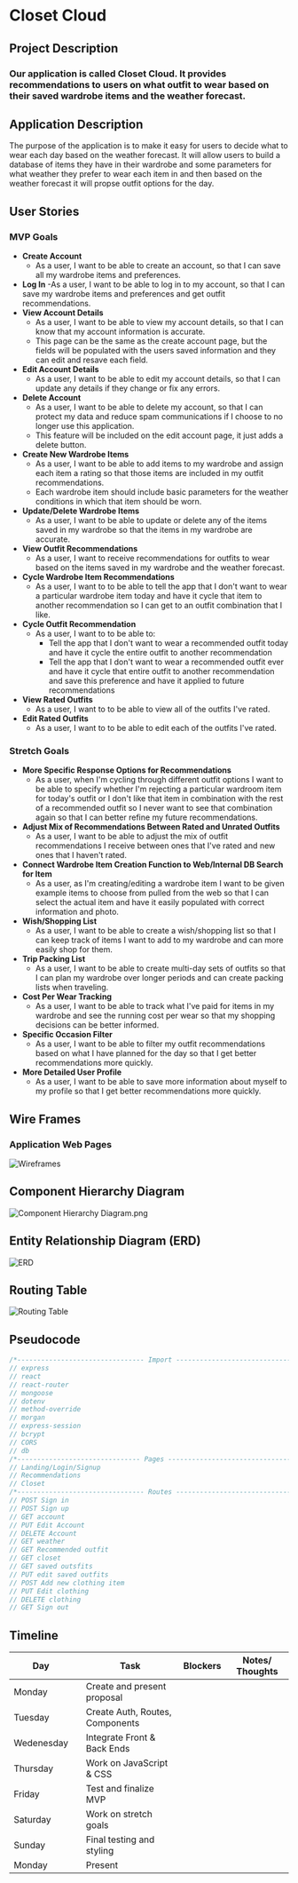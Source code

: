 # Closet Cloud

## Project Description

### Our application is called Closet Cloud. It provides recommendations to users on what outfit to wear based on their saved wardrobe items and the weather forecast.

## Application Description

The purpose of the application is to make it easy for users to decide what to wear each day based on the weather forecast.  It will allow users to build a database of items they have in their wardrobe and some parameters for what weather they prefer to wear each item in and then based on the weather forecast it will propse outfit options for the day.

## User Stories

### MVP Goals
- **Create Account**
    - As a user, I want to be able to create an account, so that I can save all my wardrobe items and preferences.
- **Log In**
    -As a user, I want to be able to log in to my account, so that I can save my wardrobe items and preferences and get outfit recommendations.
- **View Account Details**
    - As a user, I want to be able to view my account details, so that I can know that my account information is accurate.
    - This page can be the same as the create account page, but the fields will be populated with the users saved information and they can edit and resave each field.
- **Edit Account Details**
    - As a user, I want to be able to edit my account details, so that I can update any details if they change or fix any errors.
- **Delete Account**
    - As a user, I want to be able to delete my account, so that I can protect my data and reduce spam communications if I choose to no longer use this application.
    - This feature will be included on the edit account page, it just adds a delete button.
- **Create New Wardrobe Items**
    - As a user, I want to be able to add items to my wardrobe and assign each item a rating so that those items are included in my outfit recommendations.
    - Each wardrobe item should include basic parameters for the weather conditions in which that item should be worn.
- **Update/Delete Wardrobe Items**
    - As a user, I want to be able to update or delete any of the items saved in my wardrobe so that the items in my wardrobe are accurate.
- **View Outfit Recommendations**
    - As a user, I want to receive recommendations for outfits to wear based on the items saved in my wardrobe and the weather forecast.
- **Cycle Wardrobe Item Recommendations**
    - As a user, I want to to be able to tell the app that I don't want to wear a particular wardrobe item today and have it cycle that item to another recommendation so I can get to an outfit combination that I like.
- **Cycle Outfit Recommendation**
    - As a user, I want to to be able to:
      * Tell the app that I don't want to wear a recommended outfit today and have it cycle the entire outfit to another recommendation
      * Tell the app that I don't want to wear a recommended outfit ever and have it cycle that entire outfit to another recommendation and save this preference and have it applied to future recommendations
- **View Rated Outfits**
    - As a user, I want to to be able to view all of the outfits I've rated.
- **Edit Rated Outfits**
    - As a user, I want to to be able to edit each of the outfits I've rated.

### Stretch Goals
- **More Specific Response Options for Recommendations**
    - As a user, when I'm cycling through different outfit options I want to be able to specify whether I'm rejecting a particular wardroom item for today's outfit or I don't like that item in combination with the rest of a recommended outfit so I never want to see that combination again so that I can better refine my future recommendations.
- **Adjust Mix of Recommendations Between Rated and Unrated Outfits**
    - As a user, I want to be able to adjust the mix of outfit recommendations I receive between ones that I've rated and new ones that I haven't rated.
- **Connect Wardrobe Item Creation Function to Web/Internal DB Search for Item**
    - As a user, as I'm creating/editing a wardrobe item I want to be given example items to choose from pulled from the web so that I can select the actual item and have it easily populated with correct information and photo.
- **Wish/Shopping List**
    - As a user, I want to be able to create a wish/shopping list so that I can keep track of items I want to add to my wardrobe and can more easily shop for them.
- **Trip Packing List**
    - As a user, I want to be able to create multi-day sets of outfits so that I can plan my wardrobe over longer periods and can create packing lists when traveling.
- **Cost Per Wear Tracking**
    - As a user, I want to be able to track what I've paid for items in my wardrobe and see the running cost per wear so that my shopping decisions can be better informed.
- **Specific Occasion Filter**
    - As a user, I want to be able to filter my outfit recommendations based on what I have planned for the day so that I get better recommendations more quickly.
- **More Detailed User Profile**
    - As a user, I want to be able to save more information about myself to my profile so that I get better recommendations more quickly.

## Wire Frames
### Application Web Pages

![Wireframes](https://github.com/Matt-Gallery/weather-wardrobe/blob/main/Wireframes.png?raw=true)

## Component Hierarchy Diagram
![Component Hierarchy Diagram.png](https://github.com/Matt-Gallery/weather-wardrobe/blob/72f1af3455e0e9dcdc4ba4d14db63eabf8816323/Component%20Hierarchy%20Diagram.png)

## Entity Relationship Diagram (ERD)

![ERD](https://github.com/Matt-Gallery/weather-wardrobe/blob/main/ERD.png?raw=true)



## Routing Table

![Routing Table](https://github.com/Matt-Gallery/weather-wardrobe/blob/main/Routing%20Table%202.png?raw=true)


## Pseudocode
```js
/*-------------------------------- Import --------------------------------*/
// express
// react
// react-router
// mongoose
// dotenv
// method-override
// morgan
// express-session
// bcrypt
// CORS
// db
/*------------------------------- Pages -------------------------------*/
// Landing/Login/Signup
// Recommendations
// Closet
/*-------------------------------- Routes --------------------------------*/
// POST Sign in
// POST Sign up
// GET account
// PUT Edit Account
// DELETE Account
// GET weather
// GET Recommended outfit
// GET closet
// GET saved outsfits
// PUT edit saved outfits
// POST Add new clothing item
// PUT Edit clothing
// DELETE clothing
// GET Sign out
```

## Timeline

| Day        |   | Task                               | Blockers | Notes/ Thoughts |
|------------|---|------------------------------------|----------|-----------------|
| Monday     |   | Create and present proposal        |          |                 |
| Tuesday    |   | Create Auth, Routes, Components    |          |                 |
| Wedenesday |   | Integrate Front & Back Ends        |          |                 |
| Thursday   |   | Work on JavaScript & CSS           |          |                 |
| Friday     |   | Test and finalize MVP              |          |                 |
| Saturday   |   | Work on stretch goals              |          |                 |
| Sunday     |   | Final testing and styling          |          |                 |
| Monday     |   | Present                            |          |                 |
